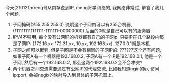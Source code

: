 今天(210121)meng哥从内存说到IP, meng哥学网络的, 我网络非常烂, 解答了我几个问题.


1. 子网掩码(255.255.255.0) 说明这个子网内可以有255台机器, (1111111111111111-1111111-00000000) 后面的0就是自己可以有的服务器.
2. IPV4不够用, 每个没有公网IP的机器都有自己的子网ip. 只要IP在几个路段内都是子网IP: (172.16.xx-172.31.xx, 10.xx, 192.168.xx). 127.0.0.1就是本机.
3. 子网之间可以嵌套, 但是子网是不会有相同的子网IP的: ??????这个还有问题, 如果子网A有一个机器是192.168.0.2, 子网A有一个IP是192.168.0.1, 他是一个子网, 然后有一个192.168.0.2, 那么这两个192.168.0.2会不会冲突?
4. 两个机器之间交流需要通过有公网IP的代理交流, 比如我知道ngin的ip, 访问ip:port, 会被negix的映射导入到具体的子网机器上.









